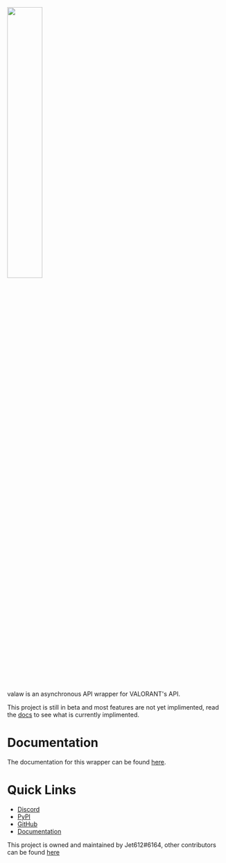 <img src="https://raw.githubusercontent.com/Jet612/valaw/main/assets/logo_border_wide.png"  width="40%" height="40%">

valaw is an asynchronous API wrapper for VALORANT's API.
 
This project is still in beta and most features are not yet implimented, read the [docs](https://valaw.readthedocs.io/) to see what is currently implimented.

# Documentation
The documentation for this wrapper can be found [here](https://valaw.readthedocs.io/).

# Quick Links
- [Discord](https://discord.gg/mVXpvunBbF)
- [PyPI](https://pypi.org/project/valaw/)
- [GitHub](https://github.com/Jet612/valaw)
- [Documentation](https://valaw.readthedocs.io/)

This project is owned and maintained by Jet612#6164, other contributors can be found [here](https://github.com/Jet612/valaw/graphs/contributors)